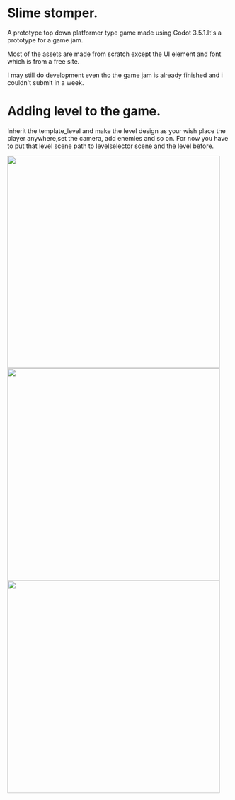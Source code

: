 # Slime stomper.
A prototype top down platformer type game made using Godot 3.5.1.It's a prototype for a game jam. 

Most of the assets are made from scratch except the UI element and font which is from a free site.

I may still do development even tho the game jam is already finished and i couldn't submit in a week.

# Adding level to the game.
Inherit the template_level and make the level design as your wish place the player anywhere,set the camera, add enemies and so on. 
For now you have to put that level scene path to levelselector scene and the level before.

<img src="https://i.imgur.com/C3AxtQe.jpg" width = "480"/>

<img src="https://i.imgur.com/bge0t3X.jpg" width = "480"/>

<img src="https://i.imgur.com/lcJEddd.jpg" width = "480"/>
